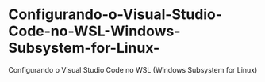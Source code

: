 # Configurando-o-Visual-Studio-Code-no-WSL-Windows-Subsystem-for-Linux-
Configurando o Visual Studio Code no WSL (Windows Subsystem for Linux)
